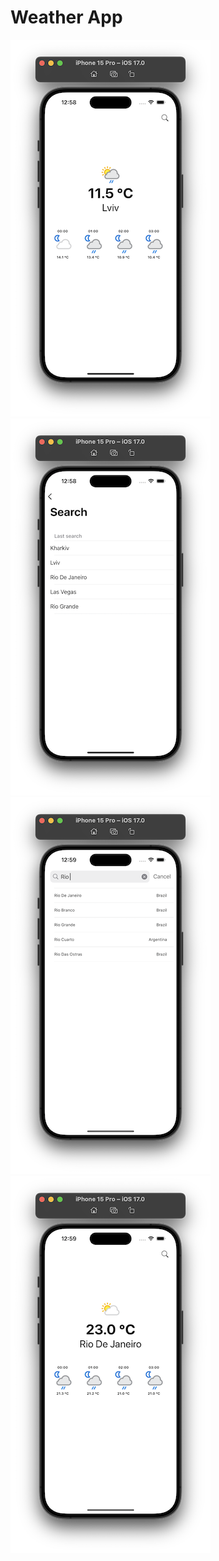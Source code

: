# Weather App

![Scren1](Documentation/01.png)
![Scren2](Documentation/02.png)
![Scren3](Documentation/03.png)
![Scren4](Documentation/04.png)
